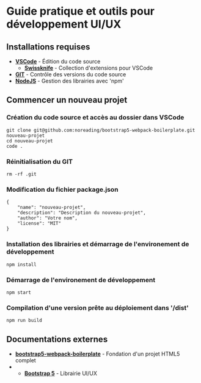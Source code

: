 # Guide pratique et outils pour développement UI/UX
## Installations requises
- __[VSCode](https://code.visualstudio.com/)__ - Édition du code source
  - __[Swissknife](https://marketplace.visualstudio.com/items?itemName=luisfontes19.vscode-swissknife)__ - Collection d'extensions pour VSCode
- __[GIT](https://git-scm.com/downloads)__ - Contrôle des versions du code source
- __[NodeJS](https://nodejs.org/)__ - Gestion des librairies avec 'npm'
## Commencer un nouveau projet
### Création du code source et accès au dossier dans VSCode
    git clone git@github.com:noreading/bootstrap5-webpack-boilerplate.git nouveau-projet
    cd nouveau-projet
    code .
### Réinitialisation du GIT
    rm -rf .git
### Modification du fichier package.json
```
{
    "name": "nouveau-projet",
    "description": "Description du nouveau-projet",
    "author": "Votre nom",
    "license": "MIT"
} 
```
### Installation des librairies et démarrage de l'environement de développement
    npm install
### Démarrage de l'environement de développement
    npm start
### Compilation d'une version prête au déploiement dans '/dist'
    npm run build
## Documentations externes
- __[bootstrap5-webpack-boilerplate](https://github.com/noreading/bootstrap5-webpack-boilerplate)__ - Fondation d'un projet HTML5 complet
- - __[Bootstrap 5](https://getbootstrap.com/docs/5.0/customize/overview/)__ - Librairie UI/UX
